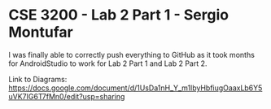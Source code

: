 # CSE 3200 - Lab 2 Part 1 - Sergio Montufar

I was finally able to correctly push everything to GitHub as it took months for AndroidStudio to work for Lab 2 Part 1 and Lab 2 Part 2.

Link to Diagrams: https://docs.google.com/document/d/1UsDa1nH_Y_m1lbyHbfiugOaaxLb6Y5uVK7IG6T7fMn0/edit?usp=sharing

